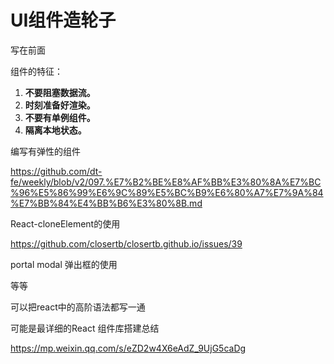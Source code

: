 # UI组件造轮子



写在前面

组件的特征：

1. **不要阻塞数据流。**
2. **时刻准备好渲染。**
3. **不要有单例组件。**
4. **隔离本地状态。**

编写有弹性的组件

https://github.com/dt-fe/weekly/blob/v2/097.%E7%B2%BE%E8%AF%BB%E3%80%8A%E7%BC%96%E5%86%99%E6%9C%89%E5%BC%B9%E6%80%A7%E7%9A%84%E7%BB%84%E4%BB%B6%E3%80%8B.md



React-cloneElement的使用

https://github.com/closertb/closertb.github.io/issues/39



portal modal 弹出框的使用



等等

可以把react中的高阶语法都写一通



可能是最详细的React 组件库搭建总结

https://mp.weixin.qq.com/s/eZD2w4X6eAdZ_9UjG5caDg

